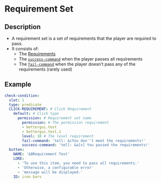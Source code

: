 # Requirement Set

## Description
* A requirement set is a set of requirements that the player are required to pass.
* It consists of:
  * The [Requirements](./Requirement.md)
  * The [`success-command`](./Action.md) when the player passes all requirements
  * The [`fail-command`](./Action.md) when the player doesn't pass any of the requirements (rarely used)

## Example
```yaml
check-condition:
  slot: 1
  type: predicate
  CLICK-REQUIREMENT: # Click Requirement
    default: # Click type
      permission: # Requirement set name
        permission: # The permission requirement
        - bettergui.test
        - bettergui.test.1
        level: 10 # The level requirement
        fail-command: 'tell: &cYou don''t meet the requirements!'
        success-command: 'tell: &a[v] You passed the requirements!'
  button:
    NAME: '&8Requirement Test'
    LORE:
      - 'To use this item, you need to pass all requirements.'
      - 'Otherwise, a configurable error'
      - 'message will be displayed.'
    ID: iron bars
```